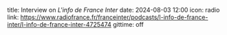 title: Interview on <em>L'info de France Inter</em>
date: 2024-08-03 12:00
icon: radio
link: https://www.radiofrance.fr/franceinter/podcasts/l-info-de-france-inter/l-info-de-france-inter-4725474
gittime: off
